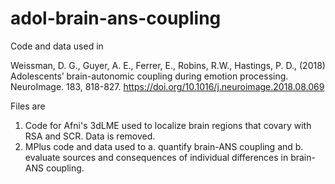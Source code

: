 # adol-brain-ans-coupling
Code and data used in 

Weissman, D. G., Guyer, A. E., Ferrer, E., Robins, R.W., Hastings, P. D., (2018) Adolescents’ brain-autonomic coupling during emotion processing. NeuroImage. 183, 818-827. https://doi.org/10.1016/j.neuroimage.2018.08.069

Files are 
1. Code for Afni's 3dLME used to localize brain regions that covary with RSA and SCR. Data is removed.
2. MPlus code and data used to 
  a. quantify brain-ANS coupling and 
  b. evaluate sources and consequences of individual differences in brain-ANS coupling.

